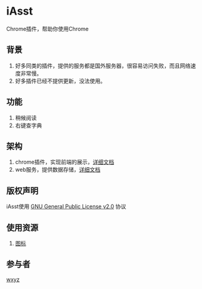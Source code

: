# iAsst
Chrome插件，帮助你使用Chrome

## 背景
1. 好多同类的插件，提供的服务都是国外服务器，很容易访问失败，而且网络速度非常慢。
2. 好多插件已经不提供更新，没法使用。

## 功能
1. 稍候阅读
2. 右键查字典

## 架构
1. chrome插件，实现前端的展示，[详细文档](iAsst-plugin/README.md)
2. web服务，提供数据存储，[详细文档](iAsst-web/README.md)

## 版权声明
iAsst使用 [GNU General Public License v2.0](http://www.gnu.org/licenses/gpl-2.0.txt) 协议

## 使用资源
1. [图标](http://www.easyicon.net/1171976-chrome_mjcnijlhddpbdemagnpefmlkjdagkogk_Default_icon.html)

## 参与者
[wxyz](http://wxyz.ren)